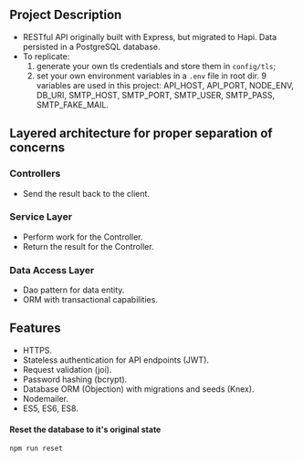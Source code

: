 ## Project Description

- RESTful API originally built with Express, but migrated to Hapi. Data persisted in a PostgreSQL database.
- To replicate:
    1. generate your own tls credentials and store them in `config/tls`;
    2. set your own environment variables in a `.env` file in root dir. 9 variables are used in this project: API_HOST, API_PORT, NODE_ENV, DB_URI, SMTP_HOST, SMTP_PORT, SMTP_USER, SMTP_PASS, SMTP_FAKE_MAIL.

## Layered architecture for proper separation of concerns

### Controllers

- Send the result back to the client.

### Service Layer

- Perform work for the Controller.
- Return the result for the Controller.

### Data Access Layer

- Dao pattern for data entity.
- ORM with transactional capabilities.

## Features

- HTTPS.
- Stateless authentication for API endpoints (JWT).
- Request validation (joi).
- Password hashing (bcrypt).
- Database ORM (Objection) with migrations and seeds (Knex).
- Nodemailer.
- ES5, ES6, ES8.

#### Reset the database to it's original state

`npm run reset`
